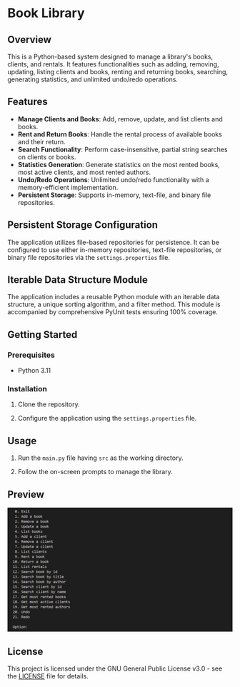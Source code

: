# Book Library

## Overview

This is a Python-based system designed to manage a library's books, clients, and rentals. It features functionalities such as adding, removing, updating, listing clients and books, renting and returning books, searching, generating statistics, and unlimited undo/redo operations.

## Features

- **Manage Clients and Books**: Add, remove, update, and list clients and books.
- **Rent and Return Books**: Handle the rental process of available books and their return.
- **Search Functionality**: Perform case-insensitive, partial string searches on clients or books.
- **Statistics Generation**: Generate statistics on the most rented books, most active clients, and most rented authors.
- **Undo/Redo Operations**: Unlimited undo/redo functionality with a memory-efficient implementation.
- **Persistent Storage**: Supports in-memory, text-file, and binary file repositories.

## Persistent Storage Configuration

The application utilizes file-based repositories for persistence. It can be configured to use either in-memory repositories, text-file repositories, or binary file repositories via the `settings.properties` file.

## Iterable Data Structure Module

The application includes a reusable Python module with an iterable data structure, a unique sorting algorithm, and a filter method. This module is accompanied by comprehensive PyUnit tests ensuring 100% coverage.

## Getting Started

### Prerequisites

- Python 3.11

### Installation

1. Clone the repository.

2. Configure the application using the `settings.properties` file.

## Usage

1. Run the `main.py` file having `src` as the working directory.

2. Follow the on-screen prompts to manage the library.

## Preview

![Application Preview](./Media/console.png)

## License

This project is licensed under the GNU General Public License v3.0 - see the [LICENSE](./LICENSE) file for details.

